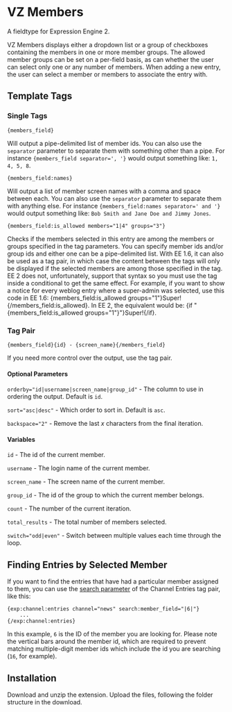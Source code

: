 VZ Members
==========

A fieldtype for Expression Engine 2.

VZ Members displays either a dropdown list or a group of checkboxes containing the members in one or more member groups. The allowed member groups can be set on a per-field basis, as can whether the user can select only one or any number of members. When adding a new entry, the user can select a member or members to associate the entry with.

Template Tags
-------------

### Single Tags ###

    {members_field}

Will output a pipe-delimited list of member ids. You can also use the `separator` parameter to separate them with something other than a pipe. For instance `{members_field separator=', '}` would output something like: `1, 4, 5, 8`.

    {members_field:names}

Will output a list of member screen names with a comma and space between each. You can also use the `separator` parameter to separate them with anything else. For instance `{members_field:names separator=' and '}` would output something like: `Bob Smith and Jane Doe and Jimmy Jones`.

    {members_field:is_allowed members="1|4" groups="3"}

Checks if the members selected in this entry are among the members or groups specified in the tag parameters. You can specify member ids and/or group ids and either one can be a pipe-delimited list. With EE 1.6, it can also be used as a tag pair, in which case the content between the tags will only be displayed if the selected members are among those specified in the tag. EE 2 does not, unfortunately, support that syntax so you must use the tag inside a conditional to get the same effect. For example, if you want to show a notice for every weblog entry where a super-admin was selected, use this code in EE 1.6: {members_field:is_allowed groups="1"}Super!{/members_field:is_allowed}. In EE 2, the equivalent would be: {if "{members_field:is_allowed groups="1"}"}Super!{/if}.

### Tag Pair ###

    {members_field}{id} - {screen_name}{/members_field}

If you need more control over the output, use the tag pair.

#### Optional Parameters ####

`orderby="id|username|screen_name|group_id"` - The column to use in ordering the output. Default is `id`.

`sort="asc|desc"` - Which order to sort in. Default is `asc`.

`backspace="2"` - Remove the last _x_ characters from the final iteration.

#### Variables ####

`id` - The id of the current member.

`username` - The login name of the current member.

`screen_name` - The screen name of the current member.

`group_id` - The id of the group to which the current member belongs.

`count` - The number of the current iteration.

`total_results` - The total number of members selected.

`switch="odd|even"` - Switch between multiple values each time through the loop.

Finding Entries by Selected Member
----------------------------------

If you want to find the entries that have had a particular member assigned to them, you can use the [search parameter](http://ellislab.com/expressionengine/user-guide/add-ons/channel/channel_entries.html#search-field-name) of the Channel Entries tag pair, like this:

    {exp:channel:entries channel="news" search:member_field="|6|"}
        ...
    {/exp:channel:entries}

In this example, `6` is the ID of the member you are looking for. Please note the vertical bars around the member id, which are required to prevent matching multiple-digit member ids which include the id you are searching (`16`, for example).

Installation
------------

Download and unzip the extension. Upload the files, following the folder structure in the download.